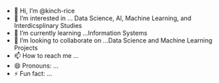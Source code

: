 - 👋 Hi, I’m @kinch-rice
- 👀 I’m interested in ... Data Science, AI, Machine Learning, and Interdicsplinary Studies
- 🌱 I’m currently learning ...Information Systems 
- 💞️ I’m looking to collaborate on ...Data Science and Machine Learning Projects 
- 📫 How to reach me ...
- 😄 Pronouns: ...
- ⚡ Fun fact: ...

<!---
kinch-rice/kinch-rice is a ✨ special ✨ repository because its `README.md` (this file) appears on your GitHub profile.
You can click the Preview link to take a look at your changes.
--->

